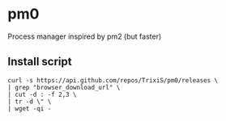 # pm0

Process manager inspired by pm2 (but faster)

## Install script

```Shell
curl -s https://api.github.com/repos/TrixiS/pm0/releases \
| grep "browser_download_url" \
| cut -d : -f 2,3 \
| tr -d \" \
| wget -qi -
```
